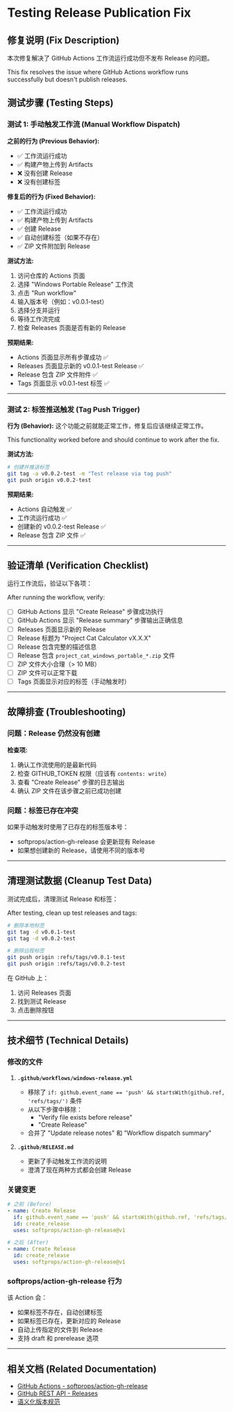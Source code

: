 # Testing Release Publication Fix

## 修复说明 (Fix Description)

本次修复解决了 GitHub Actions 工作流运行成功但不发布 Release 的问题。

This fix resolves the issue where GitHub Actions workflow runs successfully but doesn't publish releases.

## 测试步骤 (Testing Steps)

### 测试 1: 手动触发工作流 (Manual Workflow Dispatch)

**之前的行为 (Previous Behavior):**
- ✅ 工作流运行成功
- ✅ 构建产物上传到 Artifacts
- ❌ 没有创建 Release
- ❌ 没有创建标签

**修复后的行为 (Fixed Behavior):**
- ✅ 工作流运行成功
- ✅ 构建产物上传到 Artifacts
- ✅ 创建 Release
- ✅ 自动创建标签（如果不存在）
- ✅ ZIP 文件附加到 Release

**测试方法:**
1. 访问仓库的 Actions 页面
2. 选择 "Windows Portable Release" 工作流
3. 点击 "Run workflow"
4. 输入版本号（例如：v0.0.1-test）
5. 选择分支并运行
6. 等待工作流完成
7. 检查 Releases 页面是否有新的 Release

**预期结果:**
- Actions 页面显示所有步骤成功 ✅
- Releases 页面显示新的 v0.0.1-test Release ✅
- Release 包含 ZIP 文件附件 ✅
- Tags 页面显示 v0.0.1-test 标签 ✅

---

### 测试 2: 标签推送触发 (Tag Push Trigger)

**行为 (Behavior):**
这个功能之前就能正常工作，修复后应该继续正常工作。

This functionality worked before and should continue to work after the fix.

**测试方法:**
```bash
# 创建并推送标签
git tag -a v0.0.2-test -m "Test release via tag push"
git push origin v0.0.2-test
```

**预期结果:**
- Actions 自动触发 ✅
- 工作流运行成功 ✅
- 创建新的 v0.0.2-test Release ✅
- Release 包含 ZIP 文件 ✅

---

## 验证清单 (Verification Checklist)

运行工作流后，验证以下各项：

After running the workflow, verify:

- [ ] GitHub Actions 显示 "Create Release" 步骤成功执行
- [ ] GitHub Actions 显示 "Release summary" 步骤输出正确信息
- [ ] Releases 页面显示新的 Release
- [ ] Release 标题为 "Project Cat Calculator vX.X.X"
- [ ] Release 包含完整的描述信息
- [ ] Release 包含 `project_cat_windows_portable_*.zip` 文件
- [ ] ZIP 文件大小合理（> 10 MB）
- [ ] ZIP 文件可以正常下载
- [ ] Tags 页面显示对应的标签（手动触发时）

---

## 故障排查 (Troubleshooting)

### 问题：Release 仍然没有创建

**检查项:**
1. 确认工作流使用的是最新代码
2. 检查 GITHUB_TOKEN 权限（应该有 `contents: write`）
3. 查看 "Create Release" 步骤的日志输出
4. 确认 ZIP 文件在该步骤之前已成功创建

### 问题：标签已存在冲突

如果手动触发时使用了已存在的标签版本号：
- softprops/action-gh-release 会更新现有 Release
- 如果想创建新的 Release，请使用不同的版本号

---

## 清理测试数据 (Cleanup Test Data)

测试完成后，清理测试 Release 和标签：

After testing, clean up test releases and tags:

```bash
# 删除本地标签
git tag -d v0.0.1-test
git tag -d v0.0.2-test

# 删除远程标签
git push origin :refs/tags/v0.0.1-test
git push origin :refs/tags/v0.0.2-test
```

在 GitHub 上：
1. 访问 Releases 页面
2. 找到测试 Release
3. 点击删除按钮

---

## 技术细节 (Technical Details)

### 修改的文件

1. **`.github/workflows/windows-release.yml`**
   - 移除了 `if: github.event_name == 'push' && startsWith(github.ref, 'refs/tags/')` 条件
   - 从以下步骤中移除：
     - "Verify file exists before release"
     - "Create Release"
   - 合并了 "Update release notes" 和 "Workflow dispatch summary"

2. **`.github/RELEASE.md`**
   - 更新了手动触发工作流的说明
   - 澄清了现在两种方式都会创建 Release

### 关键变更

```yaml
# 之前 (Before)
- name: Create Release
  if: github.event_name == 'push' && startsWith(github.ref, 'refs/tags/')
  id: create_release
  uses: softprops/action-gh-release@v1

# 之后 (After)  
- name: Create Release
  id: create_release
  uses: softprops/action-gh-release@v1
```

### softprops/action-gh-release 行为

该 Action 会：
- 如果标签不存在，自动创建标签
- 如果标签已存在，更新对应的 Release
- 自动上传指定的文件到 Release
- 支持 draft 和 prerelease 选项

---

## 相关文档 (Related Documentation)

- [GitHub Actions - softprops/action-gh-release](https://github.com/softprops/action-gh-release)
- [GitHub REST API - Releases](https://docs.github.com/en/rest/releases/releases)
- [语义化版本规范](https://semver.org/lang/zh-CN/)
